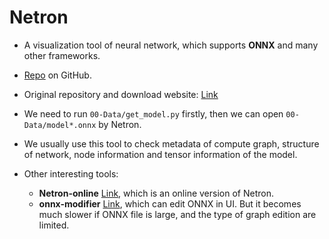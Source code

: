 # Netron

+ A visualization tool of neural network, which supports **ONNX** and many other frameworks.

+ [Repo](https://github.com/lutzroeder/Netron) on GitHub.

+ Original repository and download website: [Link](https://github.com/lutzroeder/Netron)

+ We need to run `00-Data/get_model.py` firstly, then we can open `00-Data/model*.onnx` by Netron.

+ We usually use this tool to check metadata of compute graph, structure of network, node information and tensor information of the model.

+ Other interesting tools:
  + **Netron-online** [Link](https://netron.app/), which is an online version of Netron.
  + **onnx-modifier** [Link](https://github.com/ZhangGe6/onnx-modifier), which can edit ONNX in UI. But it becomes much slower if ONNX file is large, and the type of graph edition are limited.
